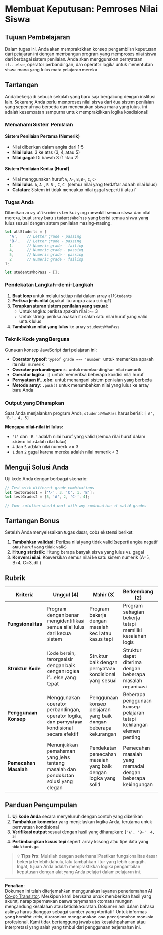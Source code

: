<!--
CO_OP_TRANSLATOR_METADATA:
{
  "original_hash": "ffe366b2d1f037b99fbadbe1dc81083d",
  "translation_date": "2025-10-24T13:58:06+00:00",
  "source_file": "2-js-basics/3-making-decisions/assignment.md",
  "language_code": "id"
}
-->
# Membuat Keputusan: Pemroses Nilai Siswa

## Tujuan Pembelajaran

Dalam tugas ini, Anda akan mempraktikkan konsep pengambilan keputusan dari pelajaran ini dengan membangun program yang memproses nilai siswa dari berbagai sistem penilaian. Anda akan menggunakan pernyataan `if...else`, operator perbandingan, dan operator logika untuk menentukan siswa mana yang lulus mata pelajaran mereka.

## Tantangan

Anda bekerja di sebuah sekolah yang baru saja bergabung dengan institusi lain. Sekarang Anda perlu memproses nilai siswa dari dua sistem penilaian yang sepenuhnya berbeda dan menentukan siswa mana yang lulus. Ini adalah kesempatan sempurna untuk mempraktikkan logika kondisional!

### Memahami Sistem Penilaian

#### Sistem Penilaian Pertama (Numerik)
- Nilai diberikan dalam angka dari 1-5
- **Nilai lulus**: 3 ke atas (3, 4, atau 5)
- **Nilai gagal**: Di bawah 3 (1 atau 2)

#### Sistem Penilaian Kedua (Huruf)
- Nilai menggunakan huruf: `A`, `A-`, `B`, `B-`, `C`, `C-`
- **Nilai lulus**: `A`, `A-`, `B`, `B-`, `C`, `C-` (semua nilai yang terdaftar adalah nilai lulus)
- **Catatan**: Sistem ini tidak mencakup nilai gagal seperti `D` atau `F`

### Tugas Anda

Diberikan array `allStudents` berikut yang mewakili semua siswa dan nilai mereka, buat array baru `studentsWhoPass` yang berisi semua siswa yang lulus sesuai dengan sistem penilaian masing-masing.

```javascript
let allStudents = [
  'A',    // Letter grade - passing
  'B-',   // Letter grade - passing  
  1,      // Numeric grade - failing
  4,      // Numeric grade - passing
  5,      // Numeric grade - passing
  2       // Numeric grade - failing
];

let studentsWhoPass = [];
```

### Pendekatan Langkah-demi-Langkah

1. **Buat loop** untuk melalui setiap nilai dalam array `allStudents`
2. **Periksa jenis nilai** (apakah itu angka atau string?)
3. **Terapkan aturan sistem penilaian yang sesuai**:
   - Untuk angka: periksa apakah nilai >= 3
   - Untuk string: periksa apakah itu salah satu nilai huruf yang valid untuk lulus
4. **Tambahkan nilai yang lulus** ke array `studentsWhoPass`

### Teknik Kode yang Berguna

Gunakan konsep JavaScript dari pelajaran ini:

- **Operator typeof**: `typeof grade === 'number'` untuk memeriksa apakah itu nilai numerik
- **Operator perbandingan**: `>=` untuk membandingkan nilai numerik
- **Operator logika**: `||` untuk memeriksa beberapa kondisi nilai huruf
- **Pernyataan if...else**: untuk menangani sistem penilaian yang berbeda
- **Metode array**: `.push()` untuk menambahkan nilai yang lulus ke array baru Anda

### Output yang Diharapkan

Saat Anda menjalankan program Anda, `studentsWhoPass` harus berisi: `['A', 'B-', 4, 5]`

**Mengapa nilai-nilai ini lulus:**
- `'A'` dan `'B-'` adalah nilai huruf yang valid (semua nilai huruf dalam sistem ini adalah nilai lulus)
- `4` dan `5` adalah nilai numerik >= 3
- `1` dan `2` gagal karena mereka adalah nilai numerik < 3

## Menguji Solusi Anda

Uji kode Anda dengan berbagai skenario:

```javascript
// Test with different grade combinations
let testGrades1 = ['A-', 3, 'C', 1, 'B'];
let testGrades2 = [5, 'A', 2, 'C-', 4];

// Your solution should work with any combination of valid grades
```

## Tantangan Bonus

Setelah Anda menyelesaikan tugas dasar, coba ekstensi berikut:

1. **Tambahkan validasi**: Periksa nilai yang tidak valid (seperti angka negatif atau huruf yang tidak valid)
2. **Hitung statistik**: Hitung berapa banyak siswa yang lulus vs. gagal
3. **Konversi nilai**: Konversikan semua nilai ke satu sistem numerik (A=5, B=4, C=3, dll.)

## Rubrik

| Kriteria | Unggul (4) | Mahir (3) | Berkembang (2) | Pemula (1) |
|----------|------------|-----------|----------------|------------|
| **Fungsionalitas** | Program dengan benar mengidentifikasi semua nilai lulus dari kedua sistem | Program bekerja dengan masalah kecil atau kasus tepi | Program sebagian bekerja tetapi memiliki kesalahan logis | Program memiliki kesalahan signifikan atau tidak berjalan |
| **Struktur Kode** | Kode bersih, terorganisir dengan baik dengan logika if...else yang tepat | Struktur baik dengan pernyataan kondisional yang sesuai | Struktur dapat diterima dengan beberapa masalah organisasi | Struktur buruk, logika sulit diikuti |
| **Penggunaan Konsep** | Menggunakan operator perbandingan, operator logika, dan pernyataan kondisional secara efektif | Penggunaan konsep pelajaran yang baik dengan beberapa kekurangan | Beberapa penggunaan konsep pelajaran tetapi kehilangan elemen penting | Penggunaan konsep pelajaran terbatas |
| **Pemecahan Masalah** | Menunjukkan pemahaman yang jelas tentang masalah dan pendekatan solusi yang elegan | Pendekatan pemecahan masalah yang baik dengan logika yang solid | Pemecahan masalah yang memadai dengan beberapa kebingungan | Pendekatan tidak jelas, tidak menunjukkan pemahaman |

## Panduan Pengumpulan

1. **Uji kode Anda** secara menyeluruh dengan contoh yang diberikan
2. **Tambahkan komentar** yang menjelaskan logika Anda, terutama untuk pernyataan kondisional
3. **Verifikasi output** sesuai dengan hasil yang diharapkan: `['A', 'B-', 4, 5]`
4. **Pertimbangkan kasus tepi** seperti array kosong atau tipe data yang tidak terduga

> 💡 **Tips Pro**: Mulailah dengan sederhana! Pastikan fungsionalitas dasar bekerja terlebih dahulu, lalu tambahkan fitur yang lebih canggih. Ingat, tujuan Anda adalah mempraktikkan logika pengambilan keputusan dengan alat yang Anda pelajari dalam pelajaran ini.

---

**Penafian**:  
Dokumen ini telah diterjemahkan menggunakan layanan penerjemahan AI [Co-op Translator](https://github.com/Azure/co-op-translator). Meskipun kami berusaha untuk memberikan hasil yang akurat, harap diperhatikan bahwa terjemahan otomatis mungkin mengandung kesalahan atau ketidakakuratan. Dokumen asli dalam bahasa aslinya harus dianggap sebagai sumber yang otoritatif. Untuk informasi yang bersifat kritis, disarankan menggunakan jasa penerjemahan manusia profesional. Kami tidak bertanggung jawab atas kesalahpahaman atau interpretasi yang salah yang timbul dari penggunaan terjemahan ini.